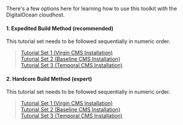 There's a few options here for learning how to use this toolkit with the DigitalOcean cloudhost.  

#### 1. Expedited Build Method (recommended)  

This tutorial set needs to be followed sequentially in numeric order.

>    [Tutorial Set 1 (Virgin CMS Installation)](./expedited-virgin-joomla.md)   
>    [Tutorial Set 2 (Baseline CMS Installation)](./expedited-baseline-joomla.md)  
>    [Tutorial Set 3 (Temporal CMS Installation)](./expedited-temporal-joomla.md)

#### 2. Hardcore Build Method (expert)

This tutorial set needs to be followed sequentially in numeric order.  

>    [Tutorial Set 1 (Virgin CMS Installation)](./hardcore-virgin-joomla.md)   
>    [Tutorial Set 2 (Baseline CMS Installation)](./hardcore-baseline-joomla.md)  
>    [Tutorial Set 3 (Temporal CMS Installation)](./hardcore-temporal-joomla.md)


